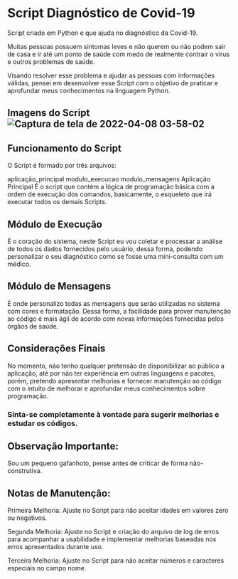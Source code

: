 # Script Diagnóstico de Covid-19
Script criado em Python e que ajuda no diagnóstico da Covid-19.

Muitas pessoas possuem sintomas leves e não querem ou não podem sair de casa e ir até um ponto de saúde com medo de realmente contrair o vírus e outros problemas de saúde.

Visando resolver esse problema e ajudar as pessoas com informações válidas, pensei em desenvolver esse Script com o objetivo de praticar e aprofundar meus conhecimentos na linguagem Python.

## Imagens do Script![Captura de tela de 2022-04-08 03-58-02](https://user-images.githubusercontent.com/86532340/162381672-28eaecb1-7930-4d2b-a83c-d991516474b0.png)

## Funcionamento do Script
O Script é formado por três arquivos:

aplicação_principal
modulo_execucao
modulo_mensagens
Aplicação Principal
É o script que contém a lógica de programação básica com a ordem de execução dos comandos, basicamente, o esqueleto que irá executar todos os demais Scripts.

## Módulo de Execução
É o coração do sistema, neste Script eu vou coletar e processar a análise de todos os dados fornecidos pelo usuário, dessa forma, podendo personalizar o seu diagnóstico como se fosse uma mini-consulta com um médico.

## Módulo de Mensagens
É onde personalizo todas as mensagens que serão utilizadas no sistema com cores e formatação. Dessa forma, a facilidade para prover manutenção ao código é mais ágil de acordo com novas informações fornecidas pelos órgãos de saúde.

## Considerações Finais
No momento, não tenho qualquer pretensão de disponibilizar ao público a aplicação, até por não ter experiência em outras linguagens e pacotes, porém, pretendo apresentar melhorias e fornecer manutenção ao código com o intuito de melhorar e aprofundar meus conhecimentos sobre programação.

### Sinta-se completamente à vontade para sugerir melhorias e estudar os códigos.

## Observação Importante:
Sou um pequeno gafanhoto, pense antes de criticar de forma não-construtiva.

## Notas de Manutenção:
Primeira Melhoria: Ajuste no Script para não aceitar idades em valores zero ou negativos.

Segunda Melhoria: Ajuste no Script e criação do arquivo de log de erros para acompanhar a usabilidade e implementar melhorias baseadas nos erros apresentados durante uso.

Terceira Melhoria: Ajuste no Script para não aceitar números e caracteres especiais no campo nome.
